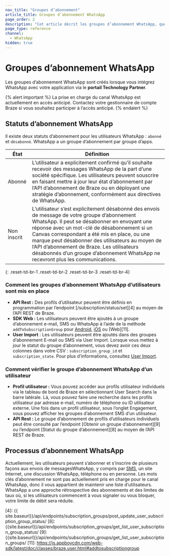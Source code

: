 ```yaml
---
nav_title: "Groupes d’abonnement"
article_title: Groupes d’abonnement WhatsApp
page_order: 2
description: "Cet article décrit les groupes d’abonnement WhatsApp, quels statuts d’abonnement sont proposés et comment les groupes d’abonnement sont définis."
page_type: reference
channel:
  - WhatsApp
hidden: true  
---
```


# Groupes d’abonnement WhatsApp

Les groupes d’abonnement WhatsApp sont créés lorsque vous intégrez WhatsApp avec votre application via le **portail Technology Partner**.

{% alert important %}
La prise en charge du canal WhatsApp est actuellement en accès anticipé. Contactez votre gestionnaire de compte Braze si vous souhaitez participer à l’accès anticipé.
{% endalert %}

## Statuts d’abonnement WhatsApp

Il existe deux statuts d’abonnement pour les utilisateurs WhatsApp : `abonné` et `désabonné`. WhatsApp a un groupe d’abonnement par groupe d’apps.

| État | Définition |
| --- | --- |
| Abonné | L’utilisateur a explicitement confirmé qu’il souhaite recevoir des messages WhatsApp de la part d’une société spécifique. Les utilisateurs peuvent souscrire en faisant mettre à jour leur état d’abonnement par l’API d’abonnement de Braze ou en déployant une stratégie d’abonnement, conformément aux directives de WhatsApp. |
| Non inscrit | L’utilisateur s’est explicitement désabonné des envois de message de votre groupe d’abonnement WhatsApp. Il peut se désabonner en envoyant une réponse avec un mot-clé de désabonnement si un Canvas correspondant a été mis en place, ou une marque peut désabonner des utilisateurs au moyen de l’API d’abonnement de Braze. Les utilisateurs désabonnés d’un groupe d’abonnement WhatsApp ne recevront plus les communications. |
{: .reset-td-br-1 .reset-td-br-2 .reset-td-br-3  .reset-td-br-4}

### Comment les groupes d’abonnement WhatsApp d’utilisateurs sont mis en place 

- **API Rest :** Des profils d’utilisateur peuvent être définis en programmation par l’endpoint [/subscription/status/set][4] au moyen de l’API REST de Braze.
- **SDK Web :** Les utilisateurs peuvent être ajoutés à un groupe d’abonnement e-mail, SMS ou WhatsApp à l’aide de la méthode `addToSubscriptionGroup` pour [Android](https://appboy.github.io/appboy-android-sdk/javadocs/com/braze/BrazeUser.html#addToSubscriptionGroup-java.lang.String-), [iOS](https://appboy.github.io/appboy-ios-sdk/docs/interface_a_b_k_user.html#a74092a50fcda364bb159013d0222e287) ou [Web][11].
- **User Import** : Les utilisateurs peuvent être ajoutés dans des groupes d’abonnement E-mail ou SMS via User Import. Lorsque vous mettez à jour le statut du groupe d’abonnement, vous devez avoir ces deux colonnes dans votre CSV : `subscription_group_id` et `subscription_state`. Pour plus d’informations, consultez [User Import]({{site.baseurl}}/user_guide/data_and_analytics/user_data_collection/user_import/#updating-subscription-group-status).

### Comment vérifier le groupe d’abonnement WhatsApp d’un utilisateur

- **Profil utilisateur :** Vous pouvez accéder aux profils utilisateur individuels via le tableau de bord de Braze en sélectionnant User Search dans la barre latérale. Là, vous pouvez faire une recherche dans les profils utilisateur par adresse e-mail, numéro de téléphone ou ID utilisateur externe. Une fois dans un profil utilisateur, sous l’onglet Engagement, vous pouvez afficher les groupes d’abonnement SMS d’un utilisateur. 
- **API Rest :** Le groupe d’abonnement de profils d’utilisateurs individuels peut être consulté par l’endpoint [Obtenir un groupe d’abonnement][9] ou l’endpoint [Statut du groupe d’abonnement][8] au moyen de l’API REST de Braze. 

## Processus d’abonnement WhatsApp

Actuellement, les utilisateurs peuvent s’abonner et s’inscrire de plusieurs façons aux envois de messagesWhatsApp, y compris par [SMS](https://github.com/braze-inc/in-app-message-templates/tree/master/braze-templates/4-sms-capture-modal), un site Internet, une discussion WhatsApp, téléphone ou en personne. Les mots clés d’abonnement ne sont pas actuellement pris en charge pour le canal WhatsApp, donc il vous appartient de maintenir une liste d’utilisateurs. WhatsApp a une approche rétrospective des abonnements et des limites de taux où, si les utilisateurs commencent à vous signaler ou vous bloquer, votre limite de débit sera réduite. 


[4]: {{ site.baseurl}}/api/endpoints/subscription_groups/post_update_user_subscription_group_status/
[8]: {{site.baseurl}}/api/endpoints/subscription_groups/get_list_user_subscription_group_status/
[9]: {{site.baseurl}}/api/endpoints/subscription_groups/get_list_user_subscription_groups/
[11]: https://js.appboycdn.com/web-sdk/latest/doc/classes/braze.user.html#addtosubscriptiongroup
